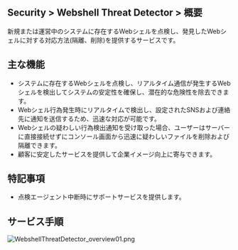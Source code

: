 ## Security > Webshell Threat Detector > 概要

新規または運営中のシステムに存在するWebシェルを点検し、発見したWebシェルに対する対応方法(隔離、削除)を提供するサービスです。

## 主な機能

* システムに存在するWebシェルを点検し、リアルタイム通信が発生するWebシェルを検出してシステムの安定性を確保し、潜在的な危険性を除去できます。
* Webシェル行為発生時にリアルタイムで検出し、設定されたSNSおよび連絡先に通知を送信するため、迅速な対応が可能です。
* Webシェルの疑わしい行為検出通知を受け取った場合、ユーザーはサーバーに直接接続せずにコンソール画面から迅速に疑わしいファイルを削除および隔離できます。
* 顧客に安定したサービスを提供して企業イメージ向上に寄与できます。

## 特記事項

* 点検エージェント中断時にサポートサービスを提供します。

## サービス手順

![WebshellThreatDetector_overview01.png](https://static.toastoven.net/prod_webshellthreatdetector/WebshellThreatDetector_overview01.png)

